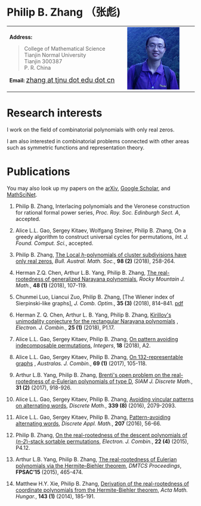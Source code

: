 <head>
<meta http-equiv="Content-Type" content="text/html; charset=utf-8"/>
<title>Philip B. Zhang's Homepage</title>
</head>

	
# Philip B. Zhang （张彪)





<table width="80%">
  <tbody><tr>
    <td width="42%">
	<p><b>Address:</b> </p>
	<blockquote>
	    College of Mathematical Science<br>
	    Tianjin Normal University<br>
	    Tianjin  300387<br>
 	    P. R. China<br>
	</blockquote>
	<p><b>Email: </b>  <a href="mailto:zhang@tjnu.edu.cn"> <font size="4"> zhang at tjnu dot edu dot cn </font> </a> </p>
      </td>
	<td width="25%">
	    <img border="0" alt="" src="pic.jpg" width="140" ></td>
  </tr></tbody></table>

<!---  <img width="160"  src="pic.jpg"> -->
<!--- - **Address:** College of Mathematical Science, Tianjin Normal University, Tianjin  300387, P. R. China  -->
<!---  - **Email:** [zhang at tjnu dot edu dot cn](mailto:zhang@tjnu.edu.cn) -->
<!--- I am an instructor at the Tianjin Normal University.  -->
<!--- I am currently a visiting scholar at the University of Pennsylvania where my mentor is [James Haglund](https://www.math.upenn.edu/~jhaglund/) from August 2018 to August 2019.  -->
<!---  I received my Ph.D. in June 2015 from Nankai University under the guidance of [Arthur L.B. Yang](http://www.combinatorics.net.cn/homepage/yang/). -->

# Research interests

I work on the field of combinatorial polynomials with only real zeros. 

I am also interested in combinatorial problems connected with other areas such as symmetric functions and representation theory.


# Publications

You may also look up my papers on the [arXiv](https://arxiv.org/find/grp_math/1/au:+Zhang_Philip_B/0/1/0/all/0/1), [Google Scholar](https://scholar.google.com/citations?user=E0RFmmMAAAAJ&hl=en), and [MathSciNet](http://www.ams.org/mathscinet/search/publications.html?pg1=INDI&s1=1066440).


1. Philip B. Zhang, Interlacing polynomials and the Veronese construction for rational formal power series, _Proc. Roy. Soc. Edinburgh Sect. A_, accepted.

1. Alice L.L. Gao, Sergey Kitaev, Wolfgang Steiner, Philip B. Zhang, On a greedy algorithm to construct universal cycles for permutations, _Int. J. Found. Comput. Sci._, accepted. 

1. Philip B. Zhang, [The Local _h_-polynomials of cluster subdivisions have only real zeros](papers/2018/2018bams.pdf), _Bull. Austral. Math. Soc._, __98 (2)__ (2018),  258-264.

1. Herman Z.Q. Chen, Arthur L.B. Yang, Philip B. Zhang, [The real-rootedness of generalized Narayana polynomials](papers/2018/2018rmj.pdf), _Rocky Mountain J. Math._, __48 (1)__  (2018), 107-119. 

1. Chunmei Luo, Liancui Zuo, Philip B. Zhang, [The Wiener index of Sierpinski-like graphs], _J. Comb. Optim._, __35 (3)__ (2018), 814–841. [pdf](papers/2018/2018jco.pdf)

1. Herman Z. Q. Chen, Arthur L. B. Yang, Philip B. Zhang, [Kirillov's unimodality conjecture for the rectangular Narayana polynomials](papers/2018/2018ejc.pdf)
, _Electron. J. Combin._, __25 (1)__ (2018), P1.17. 

1. Alice L.L. Gao, Sergey Kitaev, Philip B. Zhang, [On pattern avoiding indecomposable permutations](papers/2018/2018integers.pdf), _Integers_, __18__ (2018), A2. 

1. Alice L.L. Gao, Sergey Kitaev, Philip B. Zhang, [On 132-representable graphs](papers/2017/2017ajc.pdf)
, _Australas. J. Combin._, __69 (1)__ (2017), 105-118. 

1. Arthur L.B. Yang, Philip B. Zhang, [Brenti's open problem on the real-rootedness of _q_-Eulerian polynomials of type D](papers/2017/2017siamdm.pdf), _SIAM J. Discrete Math._, __31 (2)__ (2017), 918-926. 

1. Alice L.L. Gao, Sergey Kitaev, Philip B. Zhang, [Avoiding vincular patterns on alternating words](papers/2016/2016dm.pdf), _Discrete Math._, __339 (8)__ (2016), 2079-2093. 

1. Alice L.L. Gao, Sergey Kitaev, Philip B. Zhang, [Pattern-avoiding alternating words](papers/2016/2016dam.pdf), _Discrete Appl. Math._, __207__ (2016), 56-66.

1. Philip B. Zhang, [On the real-rootedness of the descent polynomials of (_n-2_)-stack sortable permutations](papers/2015/2015ejc.pdf), _Electron. J. Combin._, __22 (4)__ (2015), P4.12. 

1. Arthur L.B. Yang, Philip B. Zhang, [The real-rootedness of Eulerian polynomials via the Hermite–Biehler theorem](papers/2015/2015fpsac.pdf), _DMTCS Proceedings_, __FPSAC’15__ (2015), 465-474. 

1. Matthew H.Y. Xie, Philip B. Zhang, [Derivation of the real-rootedness of coordinate polynomials from the Hermite-Biehler theorem](papers/2014/2014amh.pdf), _Acta Math. Hungar._, __143 (1)__ (2014), 185-191. 


